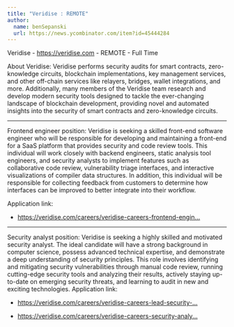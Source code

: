 ```yaml
---
title: "Veridise : REMOTE"
author:
  name: benSepanski
  url: https://news.ycombinator.com/item?id=45444284
---
```

Veridise - <a href="https:&#x2F;&#x2F;veridise.com" rel="nofollow">https:&#x2F;&#x2F;veridise.com</a> - REMOTE - Full Time

About Veridise: Veridise performs security audits for smart contracts, zero-knowledge circuits, blockchain implementations, key management services, and other off-chain services like relayers, bridges, wallet integrations, and more. Additionally, many members of the Veridise team research and develop modern security tools designed to tackle the ever-changing landscape of blockchain development, providing novel and automated insights into the security of smart contracts and zero-knowledge circuits.

--------------------------------------------------------------------------------

Frontend engineer position: Veridise is seeking a skilled front-end software engineer who will be responsible for developing and maintaining a front-end for a SaaS platform that provides security and code review tools. This individual will work closely with backend engineers, static analysis tool engineers, and security analysts to implement features such as collaborative code review, vulnerability triage interfaces, and interactive visualizations of compiler data structures. In addition, this individual will be responsible for collecting feedback from customers to determine how interfaces can be improved to better integrate into their workflow.

Application link:

- <a href="https:&#x2F;&#x2F;veridise.com&#x2F;careers&#x2F;veridise-careers-frontend-engineer&#x2F;" rel="nofollow">https:&#x2F;&#x2F;veridise.com&#x2F;careers&#x2F;veridise-careers-frontend-engin...</a>

--------------------------------------------------------------------------------

Security analyst position: Veridise is seeking a highly skilled and motivated security analyst. The ideal candidate will have a strong background in computer science, possess advanced technical expertise, and demonstrate a deep understanding of security principles. This role involves identifying and mitigating security vulnerabilities through manual code review, running cutting-edge security tools and analyzing their results, actively staying up-to-date on emerging security threats, and learning to audit in new and exciting technologies.
Application link:

- <a href="https:&#x2F;&#x2F;veridise.com&#x2F;careers&#x2F;veridise-careers-lead-security-analyst&#x2F;" rel="nofollow">https:&#x2F;&#x2F;veridise.com&#x2F;careers&#x2F;veridise-careers-lead-security-...</a>

- <a href="https:&#x2F;&#x2F;veridise.com&#x2F;careers&#x2F;veridise-careers-security-analyst&#x2F;" rel="nofollow">https:&#x2F;&#x2F;veridise.com&#x2F;careers&#x2F;veridise-careers-security-analy...</a>
<JobApplication />
